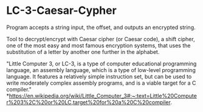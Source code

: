 # LC-3-Caesar-Cypher

Program accepts a string input, the offset, and outputs an encrypted string.

Tool to decrypt/encrypt with Caesar cipher (or Caesar code), a shift cipher, one of the most easy and most famous encryption systems, that uses the substitution of a letter by another one further in the alphabet.

"Little Computer 3, or LC-3, is a type of computer educational programming language, an assembly language, which is a type of low-level programming language. It features a relatively simple instruction set, but can be used to write moderately complex assembly programs, and is a viable target for a C compiler." *https://en.wikipedia.org/wiki/Little_Computer_3#:~:text=Little%20Computer%203%2C%20or%20LC,target%20for%20a%20C%20compiler.
